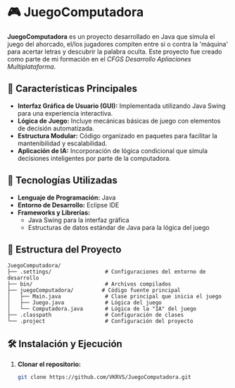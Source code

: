 # 🎮 JuegoComputadora

**JuegoComputadora** es un proyecto desarrollado en Java que simula el juego del ahorcado, el/los jugadores compiten entre sí o contra la 'máquina' para acertar letras y descubrir la palabra oculta. Este proyecto fue creado como parte de mi formación en el *CFGS Desarrollo Apliaciones Multiplataforma*.

## 🧠 Características Principales

- **Interfaz Gráfica de Usuario (GUI):** Implementada utilizando Java Swing para una experiencia interactiva.
- **Lógica de Juego:** Incluye mecánicas básicas de juego con elementos de decisión automatizada.
- **Estructura Modular:** Código organizado en paquetes para facilitar la mantenibilidad y escalabilidad.
- **Aplicación de IA:** Incorporación de lógica condicional que simula decisiones inteligentes por parte de la computadora.

## 🚀 Tecnologías Utilizadas

- **Lenguaje de Programación:** Java
- **Entorno de Desarrollo:** Eclipse IDE
- **Frameworks y Librerías:**
  - Java Swing para la interfaz gráfica
  - Estructuras de datos estándar de Java para la lógica del juego

## 📂 Estructura del Proyecto

```
JuegoComputadora/
├── .settings/                 # Configuraciones del entorno de desarrollo
├── bin/                       # Archivos compilados
├── juegoComputadora/         # Código fuente principal
│   ├── Main.java              # Clase principal que inicia el juego
│   ├── Juego.java             # Lógica del juego
│   └── Computadora.java       # Lógica de la "IA" del juego
├── .classpath                 # Configuración de clases
└── .project                   # Configuración del proyecto
```



## 🛠️ Instalación y Ejecución

1. **Clonar el repositorio:**

   ```bash
   git clone https://github.com/VKRVS/JuegoComputadora.git
